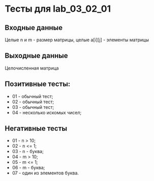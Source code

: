 

# Тесты для lab_03_02_01

## Входные данные

Целые n и m - размер матрицы, целые a[i][j] - элементы матрицы

## Выходные данные

Целочисленная матрица

## Позитивные тесты:

- 01 - обычный тест;
- 02 - обычный тест;
- 03 - обычный тест;
- 04 - несколько искомых чисел;

## Негативные тесты

- 01 - n > 10;
- 02 - n <= 1;
- 03 - n - буква;
- 04 - m > 10;
- 05 - m <= 1;
- 06 - m - буква;
- 07 - один из элементов буква.